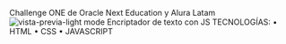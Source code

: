 Challenge ONE de Oracle Next Education y Alura Latam
![vista-previa-light mode](https://github.com/PontnauGonzalo/Encrypter/assets/130486712/af06803b-4272-4c6c-b7c4-6c11f1654396)
Encriptador de texto con JS
TECNOLOGÍAS:
•	HTML
•	CSS
•	JAVASCRIPT

